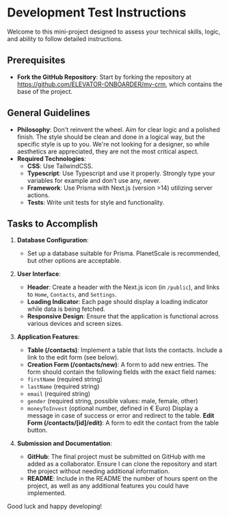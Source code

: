 # Development Test Instructions

Welcome to this mini-project designed to assess your technical skills, logic, and ability to follow detailed instructions.

## Prerequisites

- **Fork the GitHub Repository**: Start by forking the repository at https://github.com/ELEVATOR-ONBOARDER/my-crm, which contains the base of the project.

## General Guidelines

- **Philosophy**: Don't reinvent the wheel. Aim for clear logic and a polished finish. The style should be clean and done in a logical way, but the specific style is up to you. We're not looking for a designer, so while aesthetics are appreciated, they are not the most critical aspect.
- **Required Technologies**:
  - **CSS**: Use TailwindCSS.
  - **Typescript**: Use Typescript and use it properly. Strongly type your variables for example and don't use any, never.
  - **Framework**: Use Prisma with Next.js (version >14) utilizing server actions.
  - **Tests**: Write unit tests for style and functionality.

## Tasks to Accomplish

1. **Database Configuration**:
   - Set up a database suitable for Prisma. PlanetScale is recommended, but other options are acceptable.

2. **User Interface**:
   - **Header**: Create a header with the Next.js icon (in `/public`), and links to `Home`, `Contacts`, and `Settings`.
   - **Loading Indicator**: Each page should display a loading indicator while data is being fetched.
   - **Responsive Design**: Ensure that the application is functional across various devices and screen sizes.

3. **Application Features**:
   - **Table (/contacts)**: Implement a table that lists the contacts. Include a link to the edit form (see below).
   - **Creation Form (/contacts/new)**: A form to add new entries. The form should contain the following fields with the exact field names:
    - `firstName` (required string)
    - `lastName` (required string)
    - `email` (required string)
    - `gender` (required string, possible values: male, female, other)
    - `moneyToInvest` (optional number, defined in € Euro)
    Display a message in case of success or error and redirect to the table.
    **Edit Form (/contacts/[id]/edit)**: A form to edit the contact from the table button.

4. **Submission and Documentation**:
   - **GitHub**: The final project must be submitted on GitHub with me added as a collaborator. Ensure I can clone the repository and start the project without needing additional information.
   - **README**: Include in the README the number of hours spent on the project, as well as any additional features you could have implemented.

Good luck and happy developing!
